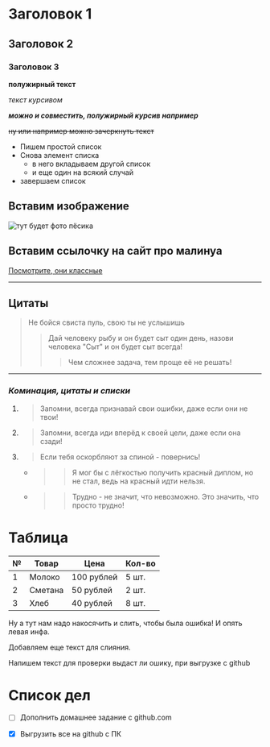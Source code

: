 # Заголовок 1

## Заголовок 2

### Заголовок 3

**полужирный текст**

*текст курсивом*

**_можно и совместить, полужирный курсив например_**

~~ну или например можно зачеркнуть текст~~

* Пишем простой список
* Снова элемент списка
  * в него вкладываем другой список
  * и еще один на всякий случай
* завершаем список

## Вставим изображение

![тут будет фото пёсика](https://porodysobak.com/wp-content/uploads/2019/12/belgian-malinois_01_lg.jpg)

## Вставим ссылочку на сайт про малинуа

[Посмотрите, они классные](https://porodysobak.com/belgiyskaya-ovcharka-malinua.html)

---

## Цитаты

> Не бойся свиста пуль, свою ты не услышишь
>> Дай человеку рыбу и он будет сыт один день, назови человека "Сыт" и он будет сыт всегда!
>>>Чем сложнее задача, тем проще её не решать!

***

### ***Коминация, цитаты и списки***

1. > Запомни, всегда признавай свои ошибки, даже если они не твои! 
2. > Запомни, всегда иди вперёд к своей цели, даже если она сзади! 
3. > Если тебя оскорбляют за спиной - повернись! 
    * >> Я мог бы с лёгкостью получить красный диплом, но не стал, ведь на красный идти нельзя. 
    * >> Трудно - не значит, что невозможно. Это значить, что просто трудно! 
# Таблица

  № | Товар | Цена | Кол-во
  -----|-------|------|--------
  1 | Молоко | 100 рублей | 5 шт.
  2 | Сметана | 50 рублей | 2 шт.
  3 | Хлеб | 40 рублей | 8 шт.

  
  
Ну а тут нам надо накосячить и слить, чтобы была ошибка!
И опять левая инфа.





Добавляем еще текст для слияния.


Напишем текст для проверки выдаст ли ошику, при выгрузке с github

# Список дел

* [ ] Дополнить домашнее задание с github.com
* [X] Выгрузить все на github с ПК

